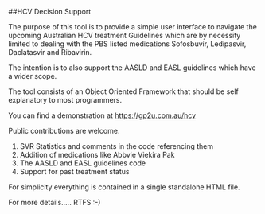 ##HCV Decision Support

The purpose of this tool is to provide a simple user interface to navigate the upcoming Australian HCV treatment Guidelines which are by necessity limited to dealing with the PBS listed medications Sofosbuvir, Ledipasvir, Daclatasvir and Ribavirin.

The intention is to also support the AASLD and EASL guidelines which have a wider scope.

The tool consists of an Object Oriented Framework that should be self explanatory to most programmers.

You can find a demonstration at https://gp2u.com.au/hcv

Public contributions are welcome.

1. SVR Statistics and comments in the code referencing them
2. Addition of medications like Abbvie Viekira Pak
3. The AASLD and EASL guidelines code
4. Support for past treatment status

For simplicity everything is contained in a single standalone HTML file.

For more details..... RTFS :-)

